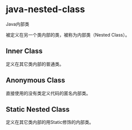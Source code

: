 # java-nested-class

Java内部类

被定义在另一个类内部的类，被称为内部类（Nested Class）。

## Inner Class

定义在其它类内部的普通类。

## Anonymous Class

直接使用的没有类定义代码的匿名内部类。

## Static Nested Class

定义在其它类内部的用Static修饰的内部类。
